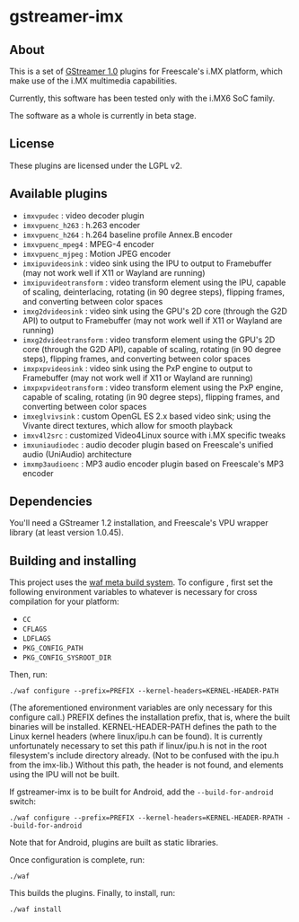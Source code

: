 gstreamer-imx
=============

About
-----

This is a set of [GStreamer 1.0](http://gstreamer.freedesktop.org/) plugins for Freescale's
i.MX platform, which make use of the i.MX multimedia capabilities.

Currently, this software has been tested only with the i.MX6 SoC family.

The software as a whole is currently in beta stage.


License
-------

These plugins are licensed under the LGPL v2.


Available plugins
-----------------

* `imxvpudec` : video decoder plugin
* `imxvpuenc_h263` : h.263 encoder
* `imxvpuenc_h264` : h.264 baseline profile Annex.B encoder
* `imxvpuenc_mpeg4` : MPEG-4 encoder
* `imxvpuenc_mjpeg` : Motion JPEG encoder
* `imxipuvideosink` : video sink using the IPU to output to Framebuffer (may not work well if X11 or Wayland are running)
* `imxipuvideotransform` : video transform element using the IPU, capable of scaling, deinterlacing, rotating (in 90 degree steps), flipping frames, and converting between color spaces
* `imxg2dvideosink` : video sink using the GPU's 2D core (through the G2D API) to output to Framebuffer (may not work well if X11 or Wayland are running)
* `imxg2dvideotransform` : video transform element using the GPU's 2D core (through the G2D API), capable of scaling, rotating (in 90 degree steps), flipping frames, and converting between color spaces
* `imxpxpvideosink` : video sink using the PxP engine to output to Framebuffer (may not work well if X11 or Wayland are running)
* `imxpxpvideotransform` : video transform element using the PxP engine, capable of scaling, rotating (in 90 degree steps), flipping frames, and converting between color spaces
* `imxeglvivsink` : custom OpenGL ES 2.x based video sink; using the Vivante direct textures, which allow for smooth playback
* `imxv4l2src` : customized Video4Linux source with i.MX specific tweaks
* `imxuniaudiodec` : audio decoder plugin based on Freescale's unified audio (UniAudio) architecture
* `imxmp3audioenc` : MP3 audio encoder plugin based on Freescale's MP3 encoder


Dependencies
------------

You'll need a GStreamer 1.2 installation, and Freescale's VPU wrapper library (at least version 1.0.45).


Building and installing
-----------------------

This project uses the [waf meta build system](https://code.google.com/p/waf/). To configure , first set
the following environment variables to whatever is necessary for cross compilation for your platform:

* `CC`
* `CFLAGS`
* `LDFLAGS`
* `PKG_CONFIG_PATH`
* `PKG_CONFIG_SYSROOT_DIR`

Then, run:

    ./waf configure --prefix=PREFIX --kernel-headers=KERNEL-HEADER-PATH

(The aforementioned environment variables are only necessary for this configure call.)
PREFIX defines the installation prefix, that is, where the built binaries will be installed.
KERNEL-HEADER-PATH defines the path to the Linux kernel headers (where linux/ipu.h can be found).
It is currently unfortunately necessary to set this path if linux/ipu.h is not in the root filesystem's
include directory already. (Not to be confused with the ipu.h from the imx-lib.) Without this path,
the header is not found, and elements using the IPU will not be built.

If gstreamer-imx is to be built for Android, add the `--build-for-android` switch:

    ./waf configure --prefix=PREFIX --kernel-headers=KERNEL-HEADER-RPATH --build-for-android

Note that for Android, plugins are built as static libraries.

Once configuration is complete, run:

    ./waf

This builds the plugins.
Finally, to install, run:

    ./waf install

